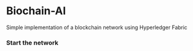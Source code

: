 # Biochain-AI
Simple implementation of a blockchain network using Hyperledger Fabric

### Start the network

